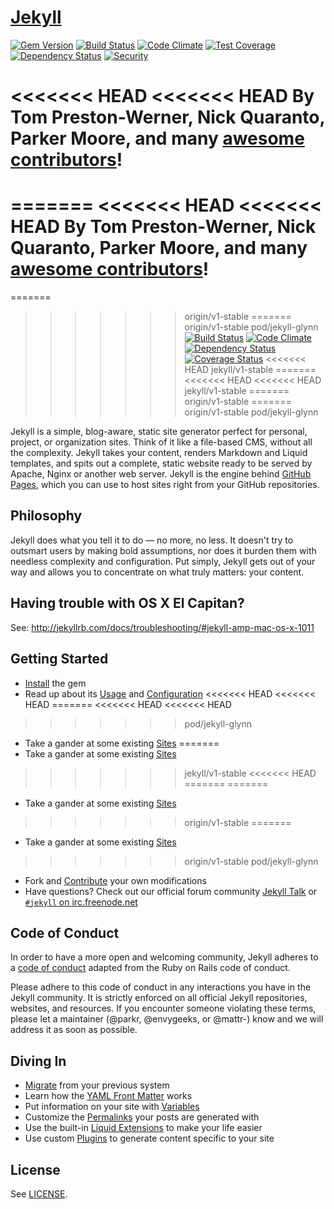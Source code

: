 # [Jekyll](http://jekyllrb.com/)

[![Gem Version](https://img.shields.io/gem/v/jekyll.svg)](https://rubygems.org/gems/jekyll)
[![Build Status](https://img.shields.io/travis/jekyll/jekyll/master.svg)](https://travis-ci.org/jekyll/jekyll)
[![Code Climate](https://img.shields.io/codeclimate/github/jekyll/jekyll.svg)](https://codeclimate.com/github/jekyll/jekyll)
[![Test Coverage](https://codeclimate.com/github/jekyll/jekyll/badges/coverage.svg)](https://codeclimate.com/github/jekyll/jekyll/coverage)
[![Dependency Status](https://gemnasium.com/jekyll/jekyll.svg)](https://gemnasium.com/jekyll/jekyll)
[![Security](https://hakiri.io/github/jekyll/jekyll/master.svg)](https://hakiri.io/github/jekyll/jekyll/master)

<<<<<<< HEAD
<<<<<<< HEAD
By Tom Preston-Werner, Nick Quaranto, Parker Moore, and many [awesome contributors](https://github.com/jekyll/jekyll/graphs/contributors)!
=======
=======
<<<<<<< HEAD
<<<<<<< HEAD
By Tom Preston-Werner, Nick Quaranto, Parker Moore, and many [awesome contributors](https://github.com/jekyll/jekyll/graphs/contributors)!
=======
=======
>>>>>>> origin/v1-stable
=======
>>>>>>> origin/v1-stable
>>>>>>> pod/jekyll-glynn
[![Build Status](https://secure.travis-ci.org/jekyll/jekyll.png?branch=master)](https://travis-ci.org/jekyll/jekyll)
[![Code Climate](https://codeclimate.com/github/jekyll/jekyll.png)](https://codeclimate.com/github/jekyll/jekyll)
[![Dependency Status](https://gemnasium.com/jekyll/jekyll.png)](https://gemnasium.com/jekyll/jekyll)
[![Coverage Status](https://coveralls.io/repos/jekyll/jekyll/badge.png)](https://coveralls.io/r/jekyll/jekyll)
<<<<<<< HEAD
>>>>>>> jekyll/v1-stable
=======
<<<<<<< HEAD
<<<<<<< HEAD
>>>>>>> jekyll/v1-stable
=======
>>>>>>> origin/v1-stable
=======
>>>>>>> origin/v1-stable
>>>>>>> pod/jekyll-glynn

Jekyll is a simple, blog-aware, static site generator perfect for personal, project, or organization sites. Think of it like a file-based CMS, without all the complexity. Jekyll takes your content, renders Markdown and Liquid templates, and spits out a complete, static website ready to be served by Apache, Nginx or another web server. Jekyll is the engine behind [GitHub Pages](http://pages.github.com), which you can use to host sites right from your GitHub repositories.

## Philosophy

Jekyll does what you tell it to do — no more, no less. It doesn't try to outsmart users by making bold assumptions, nor does it burden them with needless complexity and configuration. Put simply, Jekyll gets out of your way and allows you to concentrate on what truly matters: your content.

## Having trouble with OS X El Capitan?

See: http://jekyllrb.com/docs/troubleshooting/#jekyll-amp-mac-os-x-1011

## Getting Started

* [Install](http://jekyllrb.com/docs/installation/) the gem
* Read up about its [Usage](http://jekyllrb.com/docs/usage/) and [Configuration](http://jekyllrb.com/docs/configuration/)
<<<<<<< HEAD
<<<<<<< HEAD
=======
<<<<<<< HEAD
<<<<<<< HEAD
>>>>>>> pod/jekyll-glynn
* Take a gander at some existing [Sites](https://wiki.github.com/jekyll/jekyll/sites)
=======
* Take a gander at some existing [Sites](http://wiki.github.com/jekyll/jekyll/sites)
>>>>>>> jekyll/v1-stable
<<<<<<< HEAD
=======
=======
* Take a gander at some existing [Sites](http://wiki.github.com/jekyll/jekyll/sites)
>>>>>>> origin/v1-stable
=======
* Take a gander at some existing [Sites](http://wiki.github.com/jekyll/jekyll/sites)
>>>>>>> origin/v1-stable
>>>>>>> pod/jekyll-glynn
* Fork and [Contribute](http://jekyllrb.com/docs/contributing/) your own modifications
* Have questions? Check out our official forum community [Jekyll Talk](https://talk.jekyllrb.com/) or [`#jekyll` on irc.freenode.net](https://botbot.me/freenode/jekyll/)

## Code of Conduct

In order to have a more open and welcoming community, Jekyll adheres to a
[code of conduct](CONDUCT.md) adapted from the Ruby on Rails code of
conduct.

Please adhere to this code of conduct in any interactions you have in the
Jekyll community. It is strictly enforced on all official Jekyll
repositories, websites, and resources. If you encounter someone violating
these terms, please let a maintainer (@parkr, @envygeeks, or @mattr-) know
and we will address it as soon as possible.

## Diving In

* [Migrate](http://import.jekyllrb.com/docs/home/) from your previous system
* Learn how the [YAML Front Matter](http://jekyllrb.com/docs/frontmatter/) works
* Put information on your site with [Variables](http://jekyllrb.com/docs/variables/)
* Customize the [Permalinks](http://jekyllrb.com/docs/permalinks/) your posts are generated with
* Use the built-in [Liquid Extensions](http://jekyllrb.com/docs/templates/) to make your life easier
* Use custom [Plugins](http://jekyllrb.com/docs/plugins/) to generate content specific to your site

## License

See [LICENSE](https://github.com/jekyll/jekyll/blob/master/LICENSE).

